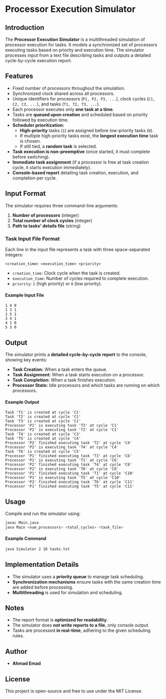 # Processor Execution Simulator

## Introduction
The **Processor Execution Simulator** is a multithreaded simulation of processor execution for tasks. It models a synchronized set of processors executing tasks based on priority and execution time. The simulator processes input from a text file describing tasks and outputs a detailed cycle-by-cycle execution report.

## Features
- Fixed number of processors throughout the simulation.
- Synchronized clock shared across all processors.
- Unique identifiers for processors (`P1, P2, P3, ...`), clock cycles (`C1, C2, C3, ...`), and tasks (`T1, T2, T3, ...`).
- Each processor executes only **one task at a time**.
- Tasks are **queued upon creation** and scheduled based on priority followed by execution time.
- **Scheduler prioritization:**
  - **High-priority** tasks (`1`) are assigned before low-priority tasks (`0`).
  - If multiple high-priority tasks exist, the **longest execution time** task is chosen.
  - If still tied, a **random task** is selected.
- **Task execution is non-preemptive** (once started, it must complete before switching).
- **Immediate task assignment** (if a processor is free at task creation cycle, it starts execution immediately).
- **Console-based report** detailing task creation, execution, and completion per cycle.

## Input Format
The simulator requires three command-line arguments:
1. **Number of processors** (integer)
2. **Total number of clock cycles** (integer)
3. **Path to tasks' details file** (string)

### **Task Input File Format**
Each line in the input file represents a task with three space-separated integers:
```
<creation_time> <execution_time> <priority>
```
- `creation_time`: Clock cycle when the task is created.
- `execution_time`: Number of cycles required to complete execution.
- `priority`: `1` (high priority) or `0` (low priority).

#### **Example Input File**
```
1 4 0
1 3 1
1 5 1
3 4 1
4 1 0
5 3 0
```

## Output
The simulator prints a **detailed cycle-by-cycle report** to the console, showing key events:
- **Task Creation:** When a task enters the queue.
- **Task Assignment:** When a task starts execution on a processor.
- **Task Completion:** When a task finishes execution.
- **Processor State:** Idle processors and which tasks are running on which processors.

#### **Example Output**
```
Task 'T1' is created at cycle 'C1'
Task 'T2' is created at cycle 'C1'
Task 'T3' is created at cycle 'C1'
Processor 'P1' is executing task 'T3' at cycle 'C1'
Processor 'P2' is executing task 'T2' at cycle 'C1'
Task 'T4' is created at cycle 'C3'
Task 'T5' is created at cycle 'C4'
Processor 'P2' finished executing task 'T2' at cycle 'C4'
Processor 'P2' is executing task 'T4' at cycle 'C4'
Task 'T6' is created at cycle 'C5'
Processor 'P1' finished executing task 'T3' at cycle 'C6'
Processor 'P1' is executing task 'T1' at cycle 'C6'
Processor 'P2' finished executing task 'T4' at cycle 'C8'
Processor 'P2' is executing task 'T6' at cycle 'C8'
Processor 'P1' finished executing task 'T1' at cycle 'C10'
Processor 'P1' is executing task 'T5' at cycle 'C10'
Processor 'P2' finished executing task 'T6' at cycle 'C11'
Processor 'P1' finished executing task 'T5' at cycle 'C11'
```

## Usage
Compile and run the simulator using:
```sh
javac Main.java
java Main <num_processors> <total_cycles> <task_file>
```
#### **Example Command**
```sh
java Simulator 2 10 tasks.txt
```

## Implementation Details
- The simulator uses a **priority queue** to manage task scheduling.
- **Synchronization mechanisms** ensure tasks with the same creation time are added before processing.
- **Multithreading** is used for simulation and scheduling.

## Notes
- The report format is **optimized for readability**.
- The simulator does **not write reports to a file**, only console output.
- Tasks are processed **in real-time**, adhering to the given scheduling rules.

## Author
- **Ahmad Emad**

## License
This project is open-source and free to use under the MIT License.

